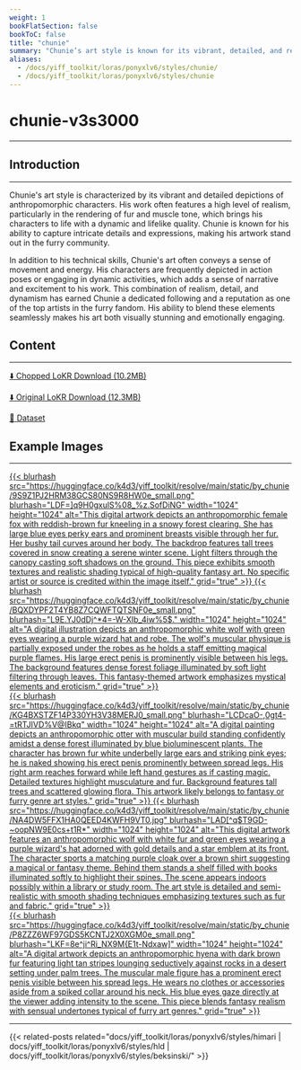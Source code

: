 ```yaml
---
weight: 1
bookFlatSection: false
bookToC: false
title: "chunie"
summary: "Chunie’s art style is known for its vibrant, detailed, and realistic depictions of anthropomorphic characters, capturing intricate details and expressions, and conveying a sense of movement and energy, which has earned him a dedicated following in the furry community."
aliases:
  - /docs/yiff_toolkit/loras/ponyxlv6/styles/chunie/
  - /docs/yiff_toolkit/loras/ponyxlv6/styles/chunie
---
```


<!--markdownlint-disable MD025 MD033 -->

# chunie-v3s3000

---

## Introduction

---

Chunie's art style is characterized by its vibrant and detailed depictions of anthropomorphic characters. His work often features a high level of realism, particularly in the rendering of fur and muscle tone, which brings his characters to life with a dynamic and lifelike quality. Chunie is known for his ability to capture intricate details and expressions, making his artwork stand out in the furry community.

In addition to his technical skills, Chunie's art often conveys a sense of movement and energy. His characters are frequently depicted in action poses or engaging in dynamic activities, which adds a sense of narrative and excitement to his work. This combination of realism, detail, and dynamism has earned Chunie a dedicated following and a reputation as one of the top artists in the furry fandom. His ability to blend these elements seamlessly makes his art both visually stunning and emotionally engaging.

## Content

---

[⬇️ Chopped LoKR Download (10.2MB)](https://huggingface.co/k4d3/yiff_toolkit6/resolve/main/by_chunie-v3s3000c.safetensors)

[⬇️ Original LoKR Download (12.3MB)](https://huggingface.co/k4d3/yiff_toolkit6/resolve/main/by_chunie-v3s3000.safetensors)

[📐 Dataset](https://huggingface.co/datasets/k4d3/chunie)

## Example Images

---

<div class="image-grid">
  <div class="image-grid-container">
    <a href="https://huggingface.co/k4d3/yiff_toolkit/resolve/main/static/by_chunie/9S9Z1PJ2HRM38GCS80NS9R8HW0e.png">
      {{< blurhash
        src="https://huggingface.co/k4d3/yiff_toolkit/resolve/main/static/by_chunie/9S9Z1PJ2HRM38GCS80NS9R8HW0e_small.png"
        blurhash="LDF=]q9H0gxulS%08_%z.SofDiNG"
        width="1024"
        height="1024"
        alt="This digital artwork depicts an anthropomorphic female fox with reddish-brown fur kneeling in a snowy forest clearing. She has large blue eyes perky ears and prominent breasts visible through her fur. Her bushy tail curves around her body. The backdrop features tall trees covered in snow creating a serene winter scene. Light filters through the canopy casting soft shadows on the ground. This piece exhibits smooth textures and realistic shading typical of high-quality fantasy art. No specific artist or source is credited within the image itself."
        grid="true"
      >}}
    </a>
    <a href="https://huggingface.co/k4d3/yiff_toolkit/resolve/main/static/by_chunie/BQXDYPF2T4YB8Z7CQWFTQTSNF0e.png">
      {{< blurhash
        src="https://huggingface.co/k4d3/yiff_toolkit/resolve/main/static/by_chunie/BQXDYPF2T4YB8Z7CQWFTQTSNF0e_small.png"
        blurhash="L9E.YJ0dDj^*4=-W-XIb_4iw%5$."
        width="1024"
        height="1024"
        alt="A digital illustration depicts an anthropomorphic white wolf with green eyes wearing a purple wizard hat and robe. The wolf's muscular physique is partially exposed under the robes as he holds a staff emitting magical purple flames. His large erect penis is prominently visible between his legs. The background features dense forest foliage illuminated by soft light filtering through leaves. This fantasy-themed artwork emphasizes mystical elements and eroticism."
        grid="true"
      >}}
    </a>
  </div>
</div>
<div class="image-grid">
  <div class="image-grid-container">
    <a href="https://huggingface.co/k4d3/yiff_toolkit/resolve/main/static/by_chunie/KG4BXSTZF14P330YH3V38MERJ0.jpg">
      {{< blurhash
        src="https://huggingface.co/k4d3/yiff_toolkit/resolve/main/static/by_chunie/KG4BXSTZF14P330YH3V38MERJ0_small.png"
        blurhash="LCDcaO-,0gt4-=tRTJIVD%V@IBkq"
        width="1024"
        height="1024"
        alt="A digital painting depicts an anthropomorphic otter with muscular build standing confidently amidst a dense forest illuminated by blue bioluminescent plants. The character has brown fur white underbelly large ears and striking pink eyes; he is naked showing his erect penis prominently between spread legs. His right arm reaches forward while left hand gestures as if casting magic. Detailed textures highlight musculature and fur. Background features tall trees and scattered glowing flora. This artwork likely belongs to fantasy or furry genre art styles."
        grid="true"
      >}}
    </a>
    <a href="https://huggingface.co/k4d3/yiff_toolkit/resolve/main/static/by_chunie/up_00018_.png">
      {{< blurhash
        src="https://huggingface.co/k4d3/yiff_toolkit/resolve/main/static/by_chunie/NA4DW5FFX1HA0QEED4KWFH9VT0.jpg"
        blurhash="LAD[^q$T9GD-~oopNW9E0cs+t1R*"
        width="1024"
        height="1024"
        alt="This digital artwork features an anthropomorphic wolf with white fur and green eyes wearing a purple wizard's hat adorned with gold details and a star emblem at its front. The character sports a matching purple cloak over a brown shirt suggesting a magical or fantasy theme. Behind them stands a shelf filled with books illuminated softly to highlight their spines. The scene appears indoors possibly within a library or study room. The art style is detailed and semi-realistic with smooth shading techniques emphasizing textures such as fur and fabric."
        grid="true"
      >}}
    </a>
  </div>
</div>
<div class="image-grid">
  <div class="image-grid-container">
    <a href="https://huggingface.co/k4d3/yiff_toolkit/resolve/main/static/by_chunie/P8ZZZ6WF97GDS5KCNTJ2X0XGM0e.png">
      {{< blurhash
        src="https://huggingface.co/k4d3/yiff_toolkit/resolve/main/static/by_chunie/P8ZZZ6WF97GDS5KCNTJ2X0XGM0e_small.png"
        blurhash="LKF=8e^ji^Ri_NX9M{E1t-Ndxaw]"
        width="1024"
        height="1024"
        alt="A digital artwork depicts an anthropomorphic hyena with dark brown fur featuring light tan stripes lounging seductively against rocks in a desert setting under palm trees. The muscular male figure has a prominent erect penis visible between his spread legs. He wears no clothes or accessories aside from a spiked collar around his neck. His blue eyes gaze directly at the viewer adding intensity to the scene. This piece blends fantasy realism with sensual undertones typical of furry art genres."
        grid="true"
      >}}
    </a>
  </div>
</div>

---

{{< related-posts related="docs/yiff_toolkit/loras/ponyxlv6/styles/himari | docs/yiff_toolkit/loras/ponyxlv6/styles/hld | docs/yiff_toolkit/loras/ponyxlv6/styles/beksinski/" >}}
